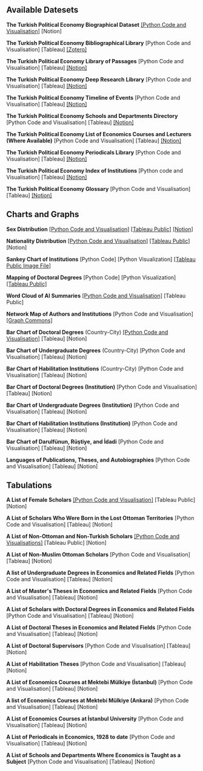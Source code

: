 ## Available Datesets
**The Turkish Political Economy Biographical Dataset**
[[Python Code and Visualisation]](https://github.com/sekerefe/TRPolEcon_Public/blob/main/jupyter_files_of_visualisations/biographical_library_info.ipynb) [Notion]

**The Turkish Political Economy Bibliographical Library** [Python Code and Visualisation] [Tableau] [[Zotero]](https://www.zotero.org/groups/4746295/the_turkish_political_economy_bibliographical_library/library)

**The Turkish Political Economy Library of Passages** [Python Code and Visualisation] [Tableau] [[Notion]](https://well-ozraraptor-5a0.notion.site/The-Turkish-Political-Economy-Library-of-Passages-198a7dbe40468094b6b2e61d33ee3ffc)

**The Turkish Political Economy Deep Research Library** [Python Code and Visualisation] [Tableau] [[Notion]](https://well-ozraraptor-5a0.notion.site/217a7dbe404680ea971fd8f53de4071a?v=217a7dbe4046805fb275000c4bc70b9b)

**The Turkish Political Economy Timeline of Events** [Python Code and Visualisation] [Tableau] [[Notion]](https://well-ozraraptor-5a0.notion.site/The-Turkish-Political-Economy-Timeline-of-Events-1a3a7dbe404680b98947e6f436875c32)

**The Turkish Political Economy Schools and Departments Directory** [Python Code and Visualisation] [Tableau] [[Notion]](https://well-ozraraptor-5a0.notion.site/The-Turkish-Political-Economy-Schools-and-Departments-Directory-1a3a7dbe4046809db39cc3bdba9adca3)

**The Turkish Political Economy List of Economics Courses and Lecturers (Where Available)** [Python Code and Visualisation] [Tableau] [[Notion]](https://well-ozraraptor-5a0.notion.site/The-Turkish-Political-Economy-List-of-Economics-Courses-and-Lecturers-Where-Available-1a3a7dbe404680c38c03e798fa0b105d)

**The Turkish Political Economy Periodicals Library** [Python Code and Visualisation] [Tableau] [[Notion]](https://well-ozraraptor-5a0.notion.site/The-Turkish-Political-Economy-Periodicals-in-Economics-1a3a7dbe404680a2aa5ed6be0316d243)

**The Turkish Political Economy Index of Institutions** [Python code and Visualisation] [Tableau] [[Notion]](https://well-ozraraptor-5a0.notion.site/The-Turkish-Political-Economy-Index-of-Institutions-1a3a7dbe4046804f934dc10808818373)

**The Turkish Political Economy Glossary** [Python Code and Visualisation] [Tableau] [[Notion]](https://well-ozraraptor-5a0.notion.site/1a3a7dbe404680dc875df646e788d6e8?v=1a3a7dbe4046813bae86000c8db9cd73)

## Charts and Graphs
**Sex Distribution** 
[[Python Code and Visualisation]](https://github.com/sekerefe/TRPolEcon_Public/blob/main/jupyter_files_of_visualisations/sex_distribution.ipynb) [[Tableau Public]](https://public.tableau.com/views/TheTurkishPoliticalEconomyDatabase-SexDistribution/TheTurkishPoliticalEconomyDatabase-SexDistribution?:language=en-US&:sid=&:redirect=auth&:display_count=n&:origin=viz_share_link) [[Notion]](https://www.notion.so/176a7dbe40468068a5abeeab46390c0b?v=017c32a7f047461aa15a122028660028&source=copy_link)

**Nationality Distribution** 
[[Python Code and Visualisation]](https://github.com/sekerefe/TRPolEcon_Public/blob/main/jupyter_files_of_visualisations/nationality_distribution.ipynb) [[Tableau Public]](https://public.tableau.com/views/TheTurkishPoliticalEconomyDatabaseWorkbook-NationalityDistribution/Dashboard1?:language=en-US&:sid=&:redirect=auth&:display_count=n&:origin=viz_share_link) [Notion]

**Sankey Chart of Institutions** 
[Python Code] [Python Visualization] [[Tableau Public Image File]](https://public.tableau.com/views/SankeyChart_17518183484840/SankeyChart-TheTurkishPoliticalEconomyDatabase?:language=en-US&:sid=&:redirect=auth&:display_count=n&:origin=viz_share_link) 

**Mapping of Doctoral Degrees** 
[Python Code] [Python Visualization] [[Tableau Public]](https://public.tableau.com/views/MappingofDoctoralDegrees-TheTurkishPoliticalEconomyDatabase/Dashboard1?:language=en-US&:sid=&:redirect=auth&:display_count=n&:origin=viz_share_link)

**Word Cloud of AI Summaries** 
[[Python Code and Visualisation]](https://github.com/sekerefe/TRPolEcon_Public/blob/main/ai_word_cloud.ipynb) [Tableau Public]

**Network Map of Authors and Institutions** 
[Python Code and Visualisation] [[Graph Commons]](https://graphcommons.com/graphs/803e84ac-062d-48ec-b0f2-816fc529f01d)

**Bar Chart of Doctoral Degrees** (Country-City) [\[Python Code and Visualisation\]](https://github.com/sekerefe/TRPolEcon_Public/blob/main/ai_word_cloud.ipynb) [Tableau] [Notion]

**Bar Chart of Undergraduate Degrees** (Country-City) [Python Code and Visualisation] [Tableau] [Notion]

**Bar Chart of Habilitation Institutions** (Country-City) [Python Code and Visualisation] [Tableau] [Notion]

**Bar Chart of Doctoral Degrees (Institution)** [Python Code and Visualisation] [Tableau] [Notion]

**Bar Chart of Undergraduate Degrees (Institution)** [Python Code and Visualisation] [Tableau] [Notion]

**Bar Chart of Habilitation Institutions (Institution)** [Python Code and Visualisation] [Tableau] [Notion]

**Bar Chart of Darulfünun, Rüştiye, and İdadi** [Python Code and Visualisation] [Tableau] [Notion]

**Languages of Publications, Theses, and Autobiographies** [Python Code and Visualisation] [Tableau] [Notion]

## Tabulations

**A List of Female Scholars** [[Python Code and Visualisation]](https://github.com/sekerefe/TRPolEcon_Public/blob/main/jupyter_files_of_visualisations/female_authors.ipynb) [Tableau Public] [Notion]

**A List of Scholars Who Were Born in the Lost Ottoman Territories** [Python Code and Visualisation] [Tableau] [Notion]

**A List of Non-Ottoman and Non-Turkish Scholars** [[Python Code and Visualisations]](https://github.com/sekerefe/TRPolEcon_Public/blob/main/jupyter_files_of_visualisations/non-ottoman_non-turkish.ipynb) [Tableau Public] [Notion]

**A List of Non-Muslim Ottoman Scholars** [Python Code and Visualisation] [Tableau] [Notion]

**A list of Undergraduate Degrees in Economics and Related Fields** [Python Code and Visualisation] [Tableau] [Notion]

**A List of Master's Theses in Economics and Related Fields** [Python Code and Visualisation] [Tableau] [Notion]

**A List of Scholars with Doctoral Degrees in Economics and Related Fields** [Python Code and Visualisation] [Tableau] [Notion]

**A List of Doctoral Theses in Economics and Related Fields** [Python Code and Visualisation] [Tableau] [Notion]

**A List of Doctoral Supervisors** [Python Code and Visualisation] [Tableau] [Notion]

**A List of Habilitation Theses** [Python Code and Visualisation] [Tableau] [Notion]

**A List of Economics Courses at Mektebi Mülkiye (İstanbul)** [Python Code and Visualisation] [Tableau] [Notion]

**A list of Economics Courses at Mektebi Mülkiye (Ankara)** [Python Code and Visualisation] [Tableau] [Notion]

**A List of Economics Courses at İstanbul University** [Python Code and Visualisation] [Tableau] [Notion]

**A List of Periodicals in Economics, 1928 to date** [Python Code and Visualisation] [Tableau] [Notion]

**A List of Schools and Departments Where Economics is Taught as a Subject** [Python Code and Visualisation] [Tableau] [Notion]